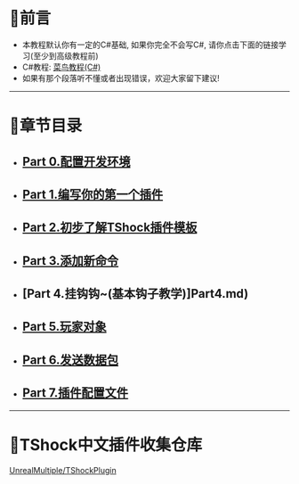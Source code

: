 # 📄前言
- 本教程默认你有一定的C#基础, 如果你完全不会写C#, 请你点击下面的链接学习(至少到高级教程前)
- C#教程: [菜鸟教程(C#)](https://www.runoob.com/csharp/csharp-tutorial.html)
- 如果有那个段落听不懂或者出现错误，欢迎大家留下建议!
----
# 📖章节目录  
- ## [Part 0.配置开发环境](Part0.md)​
- ## [Part 1.编写你的第一个插件](Part1.md)​
- ## [Part 2.初步了解TShock插件模板](Part2.md)​
- ## [Part 3.添加新命令](Part3.md)​
- ## [Part 4.挂钩钩\~\(基本钩子教学\)]Part4.md)​
- ## [Part 5.玩家对象](Part5.md)​
- ## [Part 6.发送数据包](Part6.md)​
- ## [Part 7.插件配置文件](Part7.md)​
---
# 🧪TShock中文插件收集仓库
[UnrealMultiple/TShockPlugin](https://github.com/UnrealMultiple/TShockPlugin)
